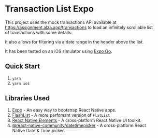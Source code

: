 # Transaction List Expo

This project uses the mock transactions API available at https://assignment.alza.app/transactions to load an infinitely scrollable list of transactions with some details.

It also allows for filtering via a date range in the header above the list.

It has been tested on an iOS simulator using [Expo Go](https://expo.dev/client).

## Quick Start

1. `yarn`
1. `yarn ios`

## Libraries Used

1. [Expo](https://docs.expo.dev/) - An easy way to bootstrap React Native apps.
1. [FlashList](https://shopify.github.io/flash-list/) - A more perfomant version of `FlatList`
1. [React Native Elements](https://reactnativeelements.com/) - A cross-platform React Native UI toolkit.
1. [@react-native-community/datetimepicker](https://github.com/react-native-datetimepicker/datetimepicker#readme) - A cross-platform React Native Date & Time picker.